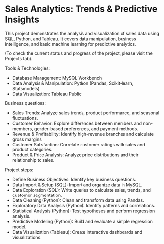# Sales Analytics: Trends & Predictive Insights

This project demonstrates the analysis and visualization of sales data using SQL, Python, and Tableau. It covers data manipulation, business intelligence, and basic machine learning for predictive analytics.

(To check the current status and progress of the project, please visit the Projects tab).

Tools & Technologies:
- Database Management: MySQL Workbench
- Data Analysis & Manipulation: Python (Pandas, Scikit-learn, Statsmodels)
- Data Visualization: Tableau Public

Business questions:
- Sales Trends: Analyze sales trends, product performance, and seasonal fluctuations.
- Customer Behavior: Explore differences between members and non-members, gender-based preferences, and payment methods.
- Revenue & Profitability: Identify high-revenue branches and calculate gross margins.
- Customer Satisfaction: Correlate customer ratings with sales and product categories.
- Product & Price Analysis: Analyze price distributions and their relationship to sales.

Project steps:
- Define Business Objectives: Identify key business questions.
- Data Import & Setup (SQL): Import and organize data in MySQL.
- Data Exploration (SQL): Write queries to calculate sales, trends, and customer segmentation.
- Data Cleaning (Python): Clean and transform data using Pandas.
- Exploratory Data Analysis (Python): Identify patterns and correlations.
- Statistical Analysis (Python): Test hypotheses and perform regression analysis.
- Predictive Modeling (Python): Build and evaluate a simple regression model.
- Data Visualization (Tableau): Create interactive dashboards and visualizations.
